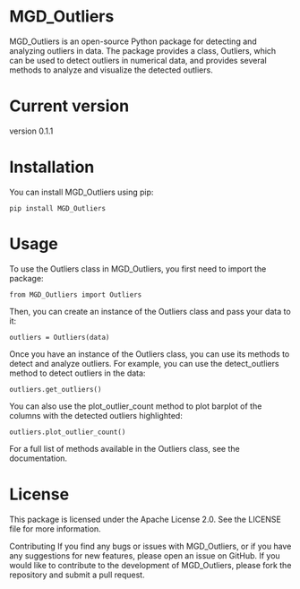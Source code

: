 # MGD_Outliers
MGD_Outliers is an open-source Python package for detecting and analyzing outliers in data. The package provides a class, Outliers, which can be used to detect outliers in numerical data, and provides several methods to analyze and visualize the detected outliers.

# Current version
 version 0.1.1

# Installation

You can install MGD_Outliers using pip:

    pip install MGD_Outliers
    

# Usage

To use the Outliers class in MGD_Outliers, you first need to import the package:

    from MGD_Outliers import Outliers
    

Then, you can create an instance of the Outliers class and pass your data to it:

    outliers = Outliers(data)
 

Once you have an instance of the Outliers class, you can use its methods to detect and analyze outliers. For example, you can use the detect_outliers method to detect outliers in the data:

    outliers.get_outliers()
   

You can also use the plot_outlier_count method to plot barplot of the columns with the detected outliers highlighted:

    outliers.plot_outlier_count()


For a full list of methods available in the Outliers class, see the documentation.

# License
This package is licensed under the Apache License 2.0. See the LICENSE file for more information.


Contributing
If you find any bugs or issues with MGD_Outliers, or if you have any suggestions for new features, please open an issue on GitHub. If you would like to contribute to the development of MGD_Outliers, please fork the repository and submit a pull request.



